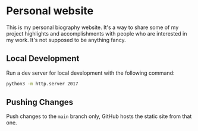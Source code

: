 # Personal website
This is my personal biography website.
It's a way to share some of my project highlights and accomplishments with people who are interested in my work.
It's not supposed to be anything fancy.

## Local Development
Run a dev server for local development with the following command:

```bash
python3 -m http.server 2017
```

## Pushing Changes
Push changes to the `main` branch only, GitHub hosts the static site from that one.
